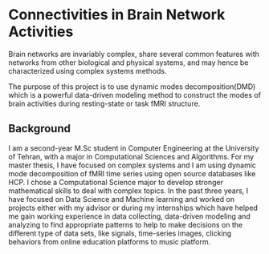 # Connectivities in Brain Network Activities
 Brain networks are invariably complex, share several common features with networks from other biological and physical systems, and may hence be characterized using complex systems methods. 

 The purpose of this project is to use dynamic modes decomposition(DMD) which is a powerful data-driven modeling method to construct the modes of brain activities during resting-state or task fMRI structure.
 
 ## Background
 I am a second-year M.Sc student in Computer Engineering at the University of Tehran, with a major in Computational Sciences and Algorithms. For my master thesis, I have focused on complex systems and  I am using dynamic mode decomposition of fMRI time series using open source databases like HCP. I chose a Computational Science major to develop stronger mathematical skills to deal with complex topics. 
In the past three years, I have focused on Data Science and Machine learning and worked on projects either with my advisor or during my internships which have helped me gain working experience in data collecting, data-driven modeling and analyzing to find appropriate patterns to help to make decisions on the different type of data sets, like signals, time-series images, clicking behaviors from online education platforms to music platform. 
